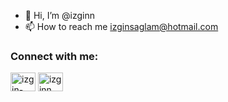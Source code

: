 - 👋 Hi, I’m @izginn
- 📫 How to reach me izginsaglam@hotmail.com


<h3 align="left">Connect with me:</h3>
<p align="left">
<a href="https://linkedin.com/in/izgin-sağlam-345032164/" target="blank"><img align="center" src="https://raw.githubusercontent.com/rahuldkjain/github-profile-readme-generator/master/src/images/icons/Social/linked-in-alt.svg" alt="izgin-sağlam-345032164/" height="30" width="40" /></a>
<a href="https://instagram.com/izginn" target="blank"><img align="center" src="https://raw.githubusercontent.com/rahuldkjain/github-profile-readme-generator/master/src/images/icons/Social/instagram.svg" alt="izginn" height="30" width="40" /></a>
</p>


<!---
izginn/izginn is a ✨ special ✨ repository because its `README.md` (this file) appears on your GitHub profile.
You can click the Preview link to take a look at your changes.
--->
